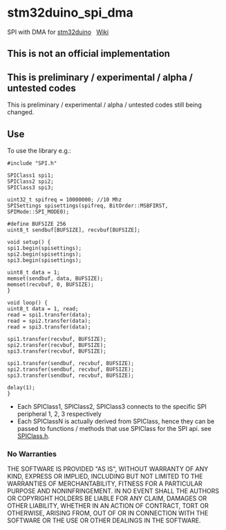 # stm32duino_spi_dma
SPI with DMA for [stm32duino](https://github.com/stm32duino/Arduino_Core_STM32) &nbsp; [Wiki](https://github.com/stm32duino/Arduino_Core_STM32/wiki)

## This is not an official implementation

## This is preliminary / experimental / alpha / untested codes

This is preliminary / experimental / alpha / untested codes still being changed.

## Use

To use the library e.g.:
```
#include "SPI.h"

SPIClass1 spi1;
SPIClass2 spi2;
SPIClass3 spi3;

uint32_t spifreq = 10000000; //10 Mhz
SPISettings spisettings(spifreq, BitOrder::MSBFIRST, SPIMode::SPI_MODE0);

#define BUFSIZE 256
uint8_t sendbuf[BUFSIZE], recvbuf[BUFSIZE];

void setup() {
spi1.begin(spisettings);
spi2.begin(spisettings);
spi3.begin(spisettings);

uint8_t data = 1;
memset(sendbuf, data, BUFSIZE);
memset(recvbuf, 0, BUFSIZE);
}

void loop() {
uint8_t data = 1, read;
read = spi1.transfer(data);
read = spi2.transfer(data);
read = spi3.transfer(data);

spi1.transfer(recvbuf, BUFSIZE);
spi2.transfer(recvbuf, BUFSIZE);
spi3.transfer(recvbuf, BUFSIZE);

spi1.transfer(sendbuf, recvbuf, BUFSIZE);
spi2.transfer(sendbuf, recvbuf, BUFSIZE);
spi3.transfer(sendbuf, recvbuf, BUFSIZE);

delay(1);
}
```
- Each SPIClass1, SPIClass2, SPIClass3 connects to the specific SPI peripheral 1, 2, 3 respectively
- Each SPIClassN is actually derived from SPIClass, hence they can be passed to functions / methods
that use SPIClass for the SPI api. see [SPIClass.h](src/SPI/SPIClass.h).

### No Warranties

THE SOFTWARE IS PROVIDED "AS IS", WITHOUT WARRANTY OF ANY KIND, EXPRESS OR IMPLIED, INCLUDING BUT NOT LIMITED TO THE WARRANTIES OF MERCHANTABILITY, FITNESS FOR A PARTICULAR PURPOSE AND NONINFRINGEMENT. IN NO EVENT SHALL THE AUTHORS OR COPYRIGHT HOLDERS BE LIABLE FOR ANY CLAIM, DAMAGES OR OTHER LIABILITY, WHETHER IN AN ACTION OF CONTRACT, TORT OR OTHERWISE, ARISING FROM, OUT OF OR IN CONNECTION WITH THE SOFTWARE OR THE USE OR OTHER DEALINGS IN THE SOFTWARE.

